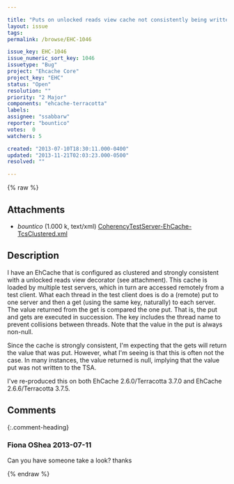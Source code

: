 ```yaml
---

title: "Puts on unlocked reads view cache not consistently being written to TSA"
layout: issue
tags: 
permalink: /browse/EHC-1046

issue_key: EHC-1046
issue_numeric_sort_key: 1046
issuetype: "Bug"
project: "Ehcache Core"
project_key: "EHC"
status: "Open"
resolution: ""
priority: "2 Major"
components: "ehcache-terracotta"
labels: 
assignee: "ssabbarw"
reporter: "bountico"
votes:  0
watchers: 5

created: "2013-07-10T18:30:11.000-0400"
updated: "2013-11-21T02:03:23.000-0500"
resolved: ""

---
```




{% raw %}


## Attachments
  
* <em>bountico</em> (1.000 k, text/xml) [CoherencyTestServer-EhCache-TcsClustered.xml](/attachments/EHC/EHC-1046/CoherencyTestServer-EhCache-TcsClustered.xml)
  



## Description

<div markdown="1" class="description">

I have an EhCache that is configured as clustered and strongly consistent with a unlocked reads view decorator (see attachment). This cache is loaded by multiple test servers, which in turn are accessed remotely from a test client. What each thread in the test client does is do a (remote) put to one server and then a get (using the same key, naturally) to each server. The value returned from the get is compared the one put. That is, the put and gets are executed in succession. The key includes the thread name to prevent collisions between threads. Note that the value in the put is always non-null.

Since the cache is strongly consistent, I'm expecting that the gets will return the value that was put. However, what I'm seeing is that this is often not the case. In many instances, the value returned is null, implying that the value put was not written to the TSA.

I've re-produced this on both EhCache 2.6.0/Terracotta 3.7.0 and EhCache 2.6.6/Terracotta 3.7.5.

</div>

## Comments


{:.comment-heading}
### **Fiona OShea** <span class="date">2013-07-11</span>

<div markdown="1" class="comment">

Can you have someone take a look? thanks

</div>



{% endraw %}
